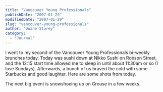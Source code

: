 ```yaml
---
title: "Vancouver Young Professionals"
publishDate: "2007-01-29"
modifiedDate: "2007-01-29"
slug: "vancouver-young-professionals"
author: "Duane Storey"
category:
  - "Journal"
---
```


I went to my second of the Vancouver Young Professionals bi-weekly brunches today. Today was sushi down at Nikko Sushi on Robson Street, and the 12:15 start time allowed me to sleep in until about 11:30am or so (I love Sundays). Afterwards, a bunch of us braved the cold with some Starbucks and good laughter. Here are some shots from today.

The next big event is snowshoeing up on Grouse in a few weeks.